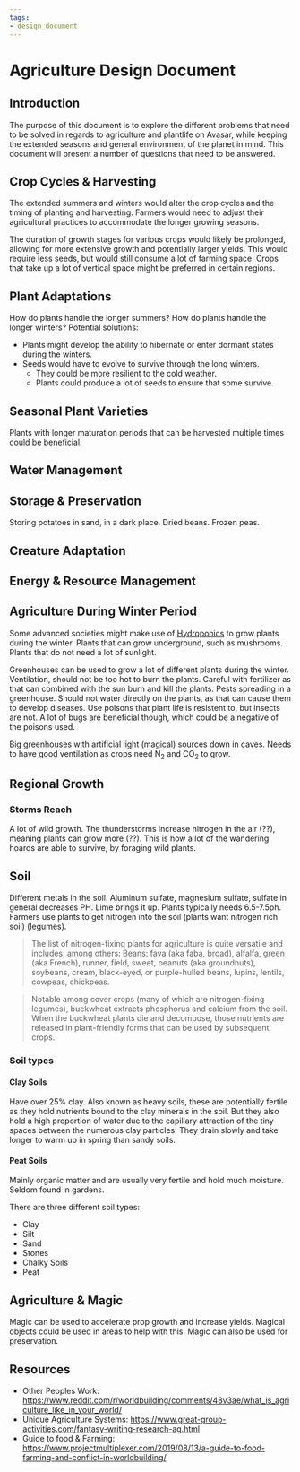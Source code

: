```yaml
---
tags:
- design_document
---
```

# Agriculture Design Document
## Introduction
The purpose of this document is to explore the different problems that need to be solved in regards to agriculture and plantlife on Avasar, while keeping the extended seasons and general environment of the planet in mind. This document will present a number of questions that need to be answered.
## Crop Cycles & Harvesting
The extended summers and winters would alter the crop cycles and the timing of planting and harvesting. Farmers would need to adjust their agricultural practices to accommodate the longer growing seasons.

The duration of growth stages for various crops would likely be prolonged, allowing for more extensive growth and potentially larger yields. This would require less seeds, but would still consume a lot of farming space. Crops that take up a lot of vertical space might be preferred in certain regions.
## Plant Adaptations
How do plants handle the longer summers? How do plants handle the longer winters? Potential solutions:
- Plants might develop the ability to hibernate or enter dormant states during the winters.
- Seeds would have to evolve to survive through the long winters.
	- They could be more resilient to the cold weather.
	- Plants could produce a lot of seeds to ensure that some survive.
## Seasonal Plant Varieties
Plants with longer maturation periods that can be harvested multiple times could be beneficial.
## Water Management

## Storage & Preservation
Storing potatoes in sand, in a dark place. Dried beans. Frozen peas.
## Creature Adaptation

## Energy & Resource Management

## Agriculture During Winter Period
Some advanced societies might make use of [Hydroponics](https://en.wikipedia.org/wiki/Hydroponics) to grow plants during the winter. Plants that can grow underground, such as mushrooms. Plants that do not need a lot of sunlight.

Greenhouses can be used to grow a lot of different plants during the winter. Ventilation, should not be too hot to burn the plants. Careful with fertilizer as that can combined with the sun burn and kill the plants. Pests spreading in a greenhouse. Should not water directly on the plants, as that can cause them to develop diseases. Use poisons that plant life is resistent to, but insects are not. A lot of bugs are beneficial though, which could be a negative of the poisons used.

Big greenhouses with artificial light (magical) sources down in caves. Needs to have good ventilation as crops need N<sub>2</sub> and CO<sub>2</sub> to grow.
## Regional Growth
### Storms Reach
A lot of wild growth. The thunderstorms increase nitrogen in the air (??), meaning plants can grow more (??). This is how a lot of the wandering hoards are able to survive, by foraging wild plants.
## Soil
Different metals in the soil. Aluminum sulfate, magnesium sulfate, sulfate in general decreases PH. Lime brings it up. Plants typically needs 6.5-7.5ph. Farmers use plants to get nitrogen into the soil (plants want nitrogen rich soil) (legumes).
> The list of nitrogen-fixing plants for agriculture is quite versatile and includes, among others: Beans: fava (aka faba, broad), alfalfa, green (aka French), runner, field, sweet, peanuts (aka groundnuts), soybeans, cream, black-eyed, or purple-hulled beans, lupins, lentils, cowpeas, chickpeas.

> Notable among cover crops (many of which are nitrogen-fixing legumes), buckwheat extracts phosphorus and calcium from the soil. When the buckwheat plants die and decompose, those nutrients are released in plant-friendly forms that can be used by subsequent crops.

### Soil types
#### Clay Soils
Have over 25% clay. Also known as heavy soils, these are potentially fertile as they hold nutrients bound to the clay minerals in the soil. But they also hold a high proportion of water due to the capillary attraction of the tiny spaces between the numerous clay particles. They drain slowly and take longer to warm up in spring than sandy soils.
#### Peat Soils
Mainly organic matter and are usually very fertile and hold much moisture. Seldom found in gardens.

There are three different soil types:
- Clay
- Silt
- Sand
- Stones
- Chalky Soils
- Peat
## Agriculture & Magic
Magic can be used to accelerate prop growth and increase yields. Magical objects could be used in areas to help with this. Magic can also be used for preservation.
## Resources
- Other Peoples Work: https://www.reddit.com/r/worldbuilding/comments/48v3ae/what_is_agriculture_like_in_your_world/
- Unique Agriculture Systems: https://www.great-group-activities.com/fantasy-writing-research-ag.html
- Guide to food & Farming: https://www.projectmultiplexer.com/2019/08/13/a-guide-to-food-farming-and-conflict-in-worldbuilding/